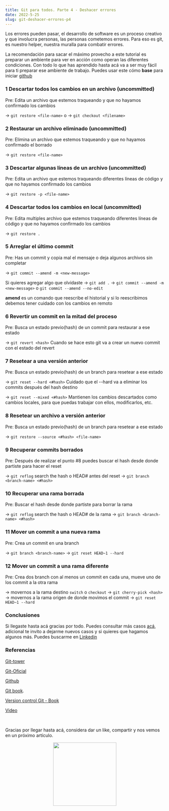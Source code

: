 ```yaml
---
title: Git para todos. Parte 4 - Deshacer errores
date: 2022-5-25
slug: git-deshacer-errores-p4
---
```


Los errores pueden pasar, el desarrollo de software es un proceso creativo y que involucra personas, las personas cometemos errores.
Para eso es git, es nuestro helper, nuestra muralla para combatir errores.

<TOCInline toc={props.toc} exclude="Contenido|GIT" fromHeading={3} toHeading={4} asDisclosure />

La recomendación para sacar el máximo provecho a este tutorial es preparar un ambiente para ver en acción como operan las diferentes condiciones.
Con todo lo que has aprendido hasta acá va a ser muy fácil para ti preparar ese ambiente de trabajo. Puedes usar este cómo **base** para iniciar [github](https://github.com/jamescardona11/git-exercism)

### 1 Descartar todos los cambios en un archivo (uncommitted)

Pre: Edita un archivo que estemos traqueando y que no hayamos confirmado los cambios

-> `git restore <file-name>` o
-> `git checkout <filename>`

### 2 Restaurar un archivo eliminado (uncommitted)

Pre: Elimina un archivo que estemos traqueando y que no hayamos confirmado el borrado

-> `git restore <file-name>`

### 3 Descartar algunas líneas de un archivo (uncommitted)

Pre: Edita un archivo que estemos traqueando diferentes líneas de código y que no hayamos confirmado los cambios

-> `git restore -p <file-name>`

### 4 Descartar todos los cambios en local (uncommitted)

Pre: Edita multiples archivo que estemos traqueando diferentes líneas de código y que no hayamos confirmado los cambios

-> `git restore .`

### 5 Arreglar el último commit

Pre: Has un commit y copia mal el mensaje o deja algunos archivos sin completar

-> `git commit --amend -m <new-message>`

Si quieres agregar algo que olvidaste
-> `git add .`
-> `git commit --amend -m <new-message>` o `git commit --amend --no-edit`

**amend** es un comando que reescribe el historial y si lo reescribimos debemos tener cuidado con los cambios en remoto

### 6 Revertir un commit en la mitad del proceso

Pre: Busca un estado previo(hash) de un commit para restaurar a ese estado

-> `git revert <hash>`
Cuando se hace esto git va a crear un nuevo commit con el estado del revert

### 7 Resetear a una versión anterior

Pre: Busca un estado previo(hash) de un branch para resetear a ese estado

-> `git reset --hard <#hash>`
Cuidado que el --hard va a eliminar los commits después del hash destino

-> `git reset --mixed <#hash>`
Mantienen los cambios descartados como cambios locales, para que puedas trabajar con ellos, modificarlos, etc.

### 8 Resetear un archivo a versión anterior

Pre: Busca un estado previo(hash) de un branch para resetear a ese estado

-> `git restore --source <#hash> <file-name>`

### 9 Recuperar commits borrados

Pre: Después de realizar el punto #8 puedes buscar el hash desde donde partiste para hacer el reset

-> `git reflog` search the hash o HEAD# antes del reset
-> `git branch <branch-name> <#hash>`

### 10 Recuperar una rama borrada

Pre: Buscar el hash desde donde partiste para borrar la rama

-> `git reflog` search the hash o HEAD# de la rama
-> `git branch <branch-name> <#hash>`

### 11 Mover un commit a una nueva rama

Pre: Crea un commit en una branch

-> `git branch <branch-name>`
-> `git reset HEAD~1 --hard`

### 12 Mover un commit a una rama diferente

Pre: Crea dos branch con al menos un commit en cada una, mueve uno de los commit a la otra rama

-> movernos a la rama destino `switch` o `checkout`
-> `git cherry-pick <hash>`
-> movernos a la rama origen de donde movimos el commit
-> `git reset HEAD~1 --hard`

### Conclusiones

Si llegaste hasta acá gracias por todo.
Puedes consultar más casos [acá](https://firstaidgit.io/#/), adicional te invito a dejarme nuevos casos y si quieres que hagamos algunos más.
Puedes buscarme en [Linkedin](https://www.linkedin.com/posts/jamescardona11_my-tech-blog-jamescardona11-activity-6932922428423634944-RDfk?utm_source=linkedin_share&utm_medium=member_desktop_web)

### Referencias

[Git-tower](https://www.git-tower.com/learn/git/ebook)

[Git-Oficial](https://git-scm.com/)

[Github](https://lab.github.com/)

[Git book](https://git-scm.com/book/es/v2).

[Version control Git - Book](https://books.google.com.co/books/about/Version_Control_with_Git.html?id=qIucp61eqAwC&redir_esc=y)

[Video](https://www.youtube.com/watch?v=lX9hsdsAeTk)

&nbsp;
&nbsp;
&nbsp;

Gracias por llegar hasta acá, considera dar un like, compartir y nos vemos en un próximo artículo.

<p align="center" width="100%">
  <img src="https://i.imgur.com/q7fqQHS.gif" width="200" />
</p>
